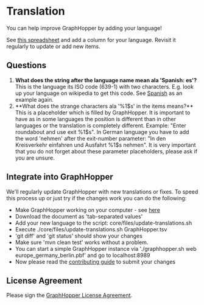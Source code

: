 # Translation

You can help improve GraphHopper by adding your language!

See [this spreadsheet](https://docs.google.com/spreadsheet/ccc?key=0AmukcXek0JP6dGM4R1VTV2d3TkRSUFVQakhVeVBQRHc#gid=0)
and add a column for your language. Revisit it regularly to update or add new items.

## Questions

 1. **What does the string after the language name mean ala 'Spanish: es'?**
    This is the language its ISO code (639-1) with two characters. E.g. look up your language on wikipedia to get this code. 
    See [Spanish](http://en.wikipedia.org/wiki/Spanish_language) as an example again.
 2. **What does the strange characters ala '%1$s' in the items means?**
    This is a placeholder which is filled by GraphHopper. It is important to have as in some languages the position
    is different than in other languages or the translation is completely different. 
    Example: "Enter roundabout and use exit %1$s". In German language you have to add the word 'nehmen' after the
    exit-number parameter: "In den Kreisverkehr einfahren und Ausfahrt %1$s nehmen". 
    It is very important that you do not forget about these parameter placeholders, please ask if you are unsure.

## Integrate into GraphHopper

We'll regularly update GraphHopper with new translations or fixes. To speed this process up or just
try if the changes work you can do the following:

 * Make GraphHopper working on your computer - see [here](./quickstart-from-source.md)
 * Download the document as 'tab-separated values'
 * Add your new language to the script: core/files/update-translations.sh
 * Execute ./core/files/update-translations.sh GraphHopper.tsv
 * 'git diff' and 'git status' should show your changes
 * Make sure 'mvn clean test' works without a problem. 
 * You can start a simple GraphHopper instance via './graphhopper.sh web europe_germany_berlin.pbf' and go to localhost:8989
 * Now please read the [contributing guide](https://github.com/graphhopper/graphhopper/blob/master/CONTRIBUTING.md) to submit your changes

## License Agreement

Please sign the <a href="http://www.clahub.com/agreements/graphhopper/graphhopper">GraphHopper License Agreement</a>.